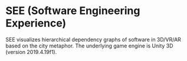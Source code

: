 # SEE (Software Engineering Experience)

SEE visualizes hierarchical dependency graphs of software in 3D/VR/AR based on the city metaphor. The underlying game engine is Unity 3D (version 2019.4.19f1). 
